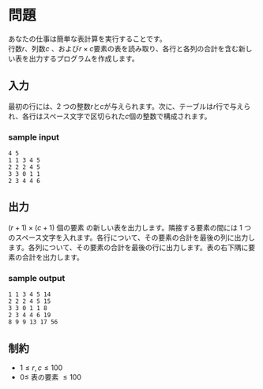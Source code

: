 # 問題
あなたの仕事は簡単な表計算を実行することです。  
行数$r$、列数$c$ 、および$r × c$要素の表を読み取り、各行と各列の合計を含む新しい表を出力するプログラムを作成します。

## 入力
最初の行には、2 つの整数$r$と$c$が与えられます。次に、テーブルは$r$行で与えられ、各行はスペース文字で区切られた$c$個の整数で構成されます。

### sample input
```
4 5
1 1 3 4 5
2 2 2 4 5
3 3 0 1 1
2 3 4 4 6
```
## 出力
$(r +1) × (c +1)$ 個の要素 の新しい表を出力します。隣接する要素の間には 1 つのスペース文字を入れます。各行について、その要素の合計を最後の列に出力します。各列について、その要素の合計を最後の行に出力します。表の右下隅に要素の合計を出力します。

### sample output
```
1 1 3 4 5 14
2 2 2 4 5 15
3 3 0 1 1 8
2 3 4 4 6 19
8 9 9 13 17 56
```
## 制約
- $1 ≤ r , c ≤ 100$
- $0 ≤$ 表の要素 $≤ 100$